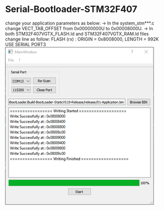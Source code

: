 # Serial-Bootloader-STM32F407
change your application parameters as below:  -> In the system_stm***.c change VECT_TAB_OFFSET from 0x00000000U to 0x00008000U.  -> In both STM32F407VGTX_FLASH.ld and STM32F407VGTX_RAM.ld files change line as follow:  FLASH    (rx)    : ORIGIN = 0x8008000,   LENGTH = 992K
USE SERIAL PORT3
![img](https://github.com/MahmoodShabanifard/Serial-Bootloader-STM32F407/blob/main/img1.png)
